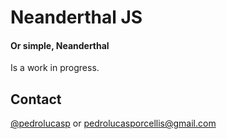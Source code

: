 # Neanderthal JS
#### Or simple, Neanderthal

Is a work in progress. 

## Contact
[@pedrolucasp](http://www.twitter.com/pedrolucasp) or [pedrolucasporcellis@gmail.com](mailto:pedrolucasporcellis@gmail.com)
